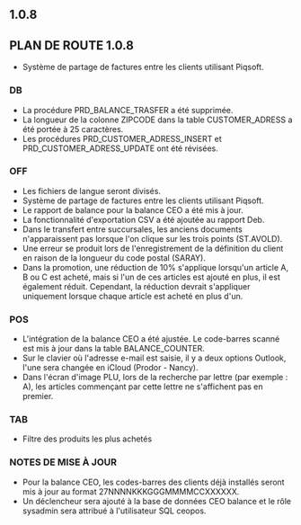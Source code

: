 ## 1.0.8
## PLAN DE ROUTE 1.0.8
- Système de partage de factures entre les clients utilisant Piqsoft.
### DB
- La procédure PRD_BALANCE_TRASFER a été supprimée.
- La longueur de la colonne ZIPCODE dans la table CUSTOMER_ADRESS a été portée à 25 caractères.
- Les procédures PRD_CUSTOMER_ADRESS_INSERT et PRD_CUSTOMER_ADRESS_UPDATE ont été révisées.

### OFF
- Les fichiers de langue seront divisés.
- Système de partage de factures entre les clients utilisant Piqsoft.
- Le rapport de balance pour la balance CEO a été mis à jour.
- La fonctionnalité d'exportation CSV a été ajoutée au rapport Deb.
- Dans le transfert entre succursales, les anciens documents n'apparaissent pas lorsque l'on clique sur les trois points (ST.AVOLD).
- Une erreur se produit lors de l'enregistrement de la définition du client en raison de la longueur du code postal (SARAY).
- Dans la promotion, une réduction de 10% s'applique lorsqu'un article A, B ou C est acheté, mais si l'un de ces articles est ajouté en plus, il est également réduit. Cependant, la réduction devrait s'appliquer uniquement lorsque chaque article est acheté en plus d'un.

### POS
- L'intégration de la balance CEO a été ajustée. Le code-barres scanné est mis à jour dans la table BALANCE_COUNTER.
- Sur le clavier où l'adresse e-mail est saisie, il y a deux options Outlook, l'une sera changée en iCloud (Prodor - Nancy).
- Dans l'écran d'image PLU, lors de la recherche par lettre (par exemple : A), les articles commençant par cette lettre ne s'affichent pas en premier.

### TAB
- Filtre des produits les plus achetés

### NOTES DE MISE À JOUR
- Pour la balance CEO, les codes-barres des clients déjà installés seront mis à jour au format 27NNNNKKKGGGMMMMCCXXXXXX.
- Un déclencheur sera ajouté à la base de données CEO balance et le rôle sysadmin sera attribué à l'utilisateur SQL ceopos.
